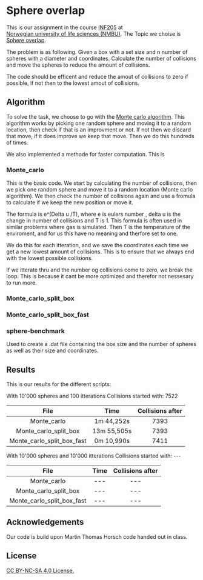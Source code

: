 
# Sphere overlap

This is our assignment in the course [INF205](https://www.nmbu.no/emne/INF205?studieaar=2022) at  
[Norwegian university of life sciences (NMBU)](https://www.nmbu.no). The Topic we choise is [Sphere overlap](https://home.bawue.de/~horsch/teaching/inf205/project/sphere-overlap.html). 

The problem is as following. Given a box with a set size and n number of spheres with a diameter and coordinates. Calculate the number of collisions and move the spheres to reduce the amount of collisions.

The code should be efficent and reduce the amout of collisions to zero if possible, if not then to the lowest amout of collisions.

## Algorithm

To solve the task, we choose to go with the [Monte carlo algorithm](https://en.wikipedia.org/wiki/Monte_Carlo_method). This algorithm works by picking one random sphere and moving it to a random location, then check if that is an improvment or not. If not then we discard that move, if it does improve we keep that move. Then we do this hundreds of times.

We also implemented a methode for faster computation. This is 


### Monte_carlo
This is the basic code. We start by calculating the number of collisions, then we pick one random sphere and move it to a random location (Monte carlo algorithm). We then check the number of collisions again and use a fromula
to calculate if we keep the new position or move it. 

The formula is e^(Delta u /T), where e is eulers number , delta u is the change in number of collisions and T is 1. This formula is often used in similar problems where gas is simulated. Then T is the temperature of the enviroment, and for us this have no meaning and therfore set to one.

We do this for each itteration, and we save the coordinates each time we get a new lowest amount of collisions. This is to ensure that we always end with the lowest possible collisions. 

If we itterate thru and the number  og collisions come to zero, we break the loop. This is because it cant be more optimized and therefor not nessesary to run more.

### Monte_carlo_split_box



### Monte_carlo_split_box_fast


### sphere-benchmark
Used to create a .dat file containing the box size and the number of spheres as well as their size and coordinates.

## Results

This is our results for the different scripts:

With 10'000 spheres and 100 itterations
Collisions started with: 7522

|File        |Time           | Collisions after  |
|:---:|:-------------:|:-------------:|
|Monte_carlo| 1m 44,252s    | 7393 |
|Monte_carlo_split_box| 13m 55,505s     | 7393  | 
|Monte_carlo_split_box_fast| 0m 10,990s   | 7411 | 

With 10'000 spheres and 10'000 itterations
Collisions started with: ---

|File        |Time           | Collisions after  |
|:---:|:-------------:|:-------------:|
|Monte_carlo| ---    | --- |
|Monte_carlo_split_box| ---    | ---  | 
|Monte_carlo_split_box_fast| ---  | --- |

## Acknowledgements
Our code is build upon Martin Thomas Horsch code handed out in class.

## License

[CC BY-NC-SA 4.0 License.](https://creativecommons.org/licenses/by-nc-sa/4.0/)

